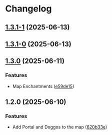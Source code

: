 # Changelog


## [1.3.1-1](https://github.com/Bread-Ch4n/FRM-s-WebUI-Source/compare/v1.3.1-0...v1.3.1-1) (2025-06-13)

## [1.3.1-0](https://github.com/Bread-Ch4n/FRM-s-WebUI-Source/compare/v1.3.0...v1.3.1-0) (2025-06-13)

## [1.3.0](https://github.com/Bread-Ch4n/FRM-s-WebUI-Source/compare/v1.2.0...v1.3.0) (2025-06-11)


### Features

* Map Enchantments ([e59de15](https://github.com/Bread-Ch4n/FRM-s-WebUI-Source/commit/e59de152500521a88643effddd88a54194cb47fb))

## 1.2.0 (2025-06-10)


### Features

* Add Portal and Doggos to the map ([620b33e](https://github.com/Bread-Ch4n/FRM-s-WebUI-Source/commit/620b33e78a7cfb9dcc136810ed11d36a5ff44976))
